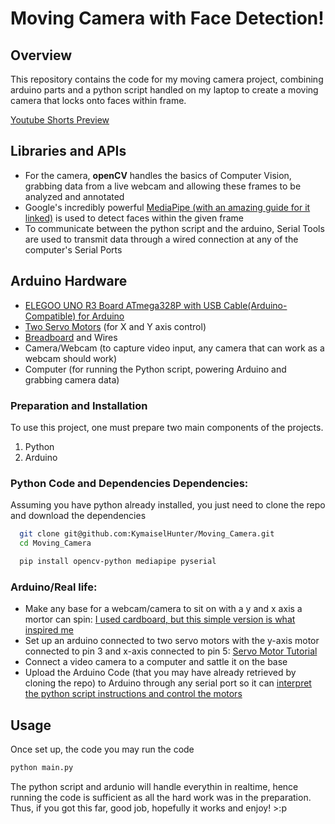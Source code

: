 # Moving Camera with Face Detection!

## Overview
This repository contains the code for my moving camera project, combining arduino parts and a python script handled on my laptop to create a moving camera that locks onto faces within frame.  

[Youtube Shorts Preview](https://youtube.com/shorts/tEkJcfBozjU?si=5JPWqOdYkol1ax1Q)
  

## Libraries and APIs
- For the camera, **openCV** handles the basics of Computer Vision, grabbing data from a live webcam and allowing these frames to be analyzed and annotated  
- Google's incredibly powerful [MediaPipe (with an amazing guide for it linked)](https://ai.google.dev/edge/mediapipe/solutions/vision/face_detector/python) is used to detect faces within the given frame  
- To communicate between the python script and the arduino, Serial Tools are used to transmit data through a wired connection at any of the computer's Serial Ports  

## Arduino Hardware
  -  [ELEGOO UNO R3 Board ATmega328P with USB Cable(Arduino-Compatible) for Arduino](https://www.amazon.com/gp/product/B01EWOE0UU/ref=ppx_yo_dt_b_search_asin_title?ie=UTF8&psc=1)
  -  [Two Servo Motors](https://www.amazon.com/gp/product/B0BKPL2Y21/ref=ppx_yo_dt_b_search_asin_title?ie=UTF8&psc=1) (for X and Y axis control)
  -  [Breadboard](https://www.amazon.com/gp/product/B07LFD4LT6/ref=ppx_yo_dt_b_search_asin_title?ie=UTF8&psc=1) and Wires
  -  Camera/Webcam (to capture video input, any camera that can work as a webcam should work)
  -  Computer (for running the Python script, powering Arduino and grabbing camera data)

### Preparation and Installation
To use this project, one must prepare two main components of the projects.
  1. Python
  2. Arduino

### Python Code and Dependencies Dependencies:
Assuming you have python already installed, you just need to clone the repo and download the dependencies

```bash
  git clone git@github.com:KymaiselHunter/Moving_Camera.git
  cd Moving_Camera

  pip install opencv-python mediapipe pyserial
   ```

### Arduino/Real life:
  - Make any base for a webcam/camera to sit on with a y and x axis a mortor can spin: [I used cardboard, but this simple version is what inspired me](https://youtube.com/shorts/B-VihJLjGr4?si=PQqd_AEZc5qyewnC)  
  - Set up an arduino connected to two servo motors with the y-axis motor connected to pin 3 and x-axis connected to pin 5: [Servo Motor Tutorial](https://youtu.be/tRNcEzlCOdo?si=kQcFkOxiPwGD7jdV)
  - Connect a video camera to a computer and sattle it on the base
  - Upload the Arduino Code (that you may have already retrieved by cloning the repo) to Arduino through any serial port so it can [interpret the python script instructions and control the motors](https://github.com/KymaiselHunter/Moving_Camera/blob/main/computer_to_servo/computer_to_servo.ino)


## Usage
Once set up, the code you may run the code 
   ```bash
   python main.py
   ```
The python script and ardunio will handle everythin in realtime, hence running the code is sufficient as all the hard work was in the preparation. Thus, if you got this far, good job, hopefully it works and enjoy! >:p
